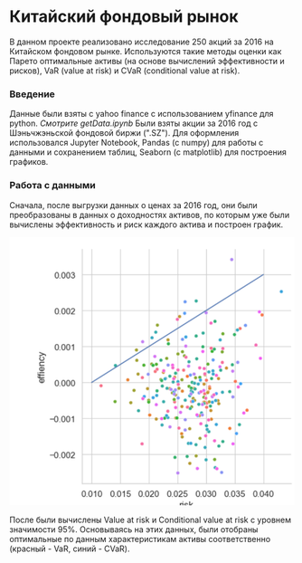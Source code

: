 # Китайский фондовый рынок

В данном проекте реализовано исследование 250 акций за 2016 на Китайском фондовом рынке. Используются такие методы оценки как Парето оптимальные активы (на основе вычислений эффективности и рисков), VaR (value at risk) и CVaR (conditional value at risk).

### Введение

Данные были взяты с yahoo finance с использованием yfinance для python. *Смотрите getData.ipynb*
Были взяты акции за 2016 год с Шэньчжэньской фондовой биржи (".SZ"). Для оформления использовался Jupyter Notebook, Pandas (c numpy) для работы с данными и сохранением таблиц, Seaborn (с matplotlib) для построения графиков.

### Работа с данными

Сначала, после выгрузки данных о ценах за 2016 год, они были преобразованы в данных о доходностях активов, по которым уже были вычислены эффективность и риск каждого актива и построен график.

![график эффективности от риска](https://github.com/LemonCatGod/ChinaStockMarket/raw/main/line.png)

После были вычислены Value at risk и Conditional value at risk с уровнем значимости 95%. Основываясь на этих данных, были отобраны оптимальные по данным характеристикам активы соответственно (красный - VaR, синий - CVaR).
